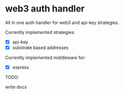 # web3 auth handler

All in one auth handler for web3 and api-key strategies.

Currently implemented strategies: 

- [x] api-key
- [x] substrate based addresses

Currently implemented middleware for:

- [x] express


TODO:

write docs
